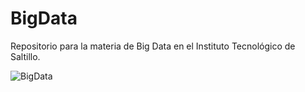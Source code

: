 # BigData
Repositorio para la materia de Big Data en el Instituto Tecnológico de Saltillo.

![BigData](https://userscontent2.emaze.com/images/9131e15c-0dcf-44e7-bb11-444da0d61f1a/268ef39ff08113454aed93c0061c450d.png)